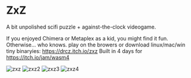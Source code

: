 # ZxZ

A bit unpolished scifi puzzle + against-the-clock videogame.

If you enjoyed Chimera or Metaplex as a kid, you might find it fun. Otherwise... who knows.
play on the browers or download linux/mac/win tiny binaryies: https://drcz.itch.io/zxz
Built in 4 days for https://itch.io/jam/wasm4

![zxz](https://user-images.githubusercontent.com/1406282/150907275-5e5287fe-cf89-4927-b51b-a530c8490a6b.png)
![zxz2](https://user-images.githubusercontent.com/1406282/150907280-ae909d41-d856-4809-9644-aebbec769486.png)
![zxz3](https://user-images.githubusercontent.com/1406282/150907282-af9a292b-8c41-4244-b0f3-b3995a095d23.png)
![zxz4](https://user-images.githubusercontent.com/1406282/150907283-fa1c1eaf-d30f-4d88-9489-0afadf5eecf3.png)

